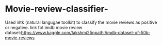 # Movie-review-classifier-
Used nltk (natural langugae toolkit) to classify the movie reviews as positive or negative.
link fot imdb movie review dataset:https://www.kaggle.com/lakshmi25npathi/imdb-dataset-of-50k-movie-reviews
